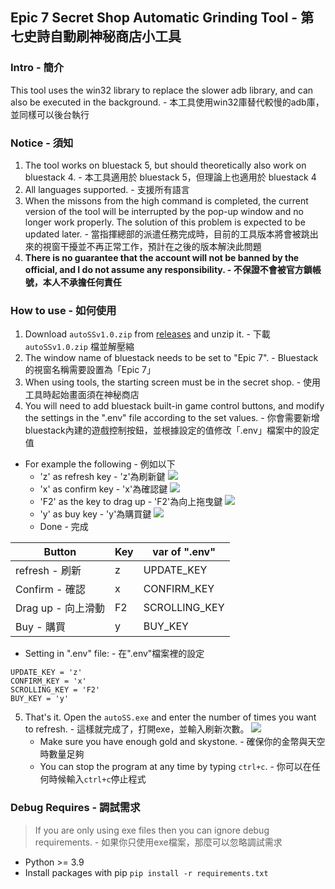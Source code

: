 ## Epic 7 Secret Shop Automatic Grinding Tool - 第七史詩自動刷神秘商店小工具

### Intro - 簡介
This tool uses the win32 library to replace the slower adb library, and can also be executed in the background. - 本工具使用win32庫替代較慢的adb庫，並同樣可以後台執行

### Notice - 須知
1. The tool works on bluestack 5, but should theoretically also work on bluestack 4. - 本工具適用於 bluestack 5，但理論上也適用於 bluestack 4
2. All languages supported. - 支援所有語言
3. When the missons from the high command is completed, the current version of the tool will be interrupted by the pop-up window and no longer work properly. The solution of this problem is expected to be updated later. - 當指揮總部的派遣任務完成時，目前的工具版本將會被跳出來的視窗干擾並不再正常工作，預計在之後的版本解決此問題
4. **There is no guarantee that the account will not be banned by the official, and I do not assume any responsibility. - 不保證不會被官方鎖帳號，本人不承擔任何責任**

### How to use - 如何使用
1. Download `autoSSv1.0.zip` from [releases](https://github.com/TimuXDXD/Epic7-auto-grind-secret-shop/releases/tag/v1.0) and unzip it. - 下載 `autoSSv1.0.zip` 檔並解壓縮
2. The window name of bluestack needs to be set to "Epic 7". - Bluestack 的視窗名稱需要設置為「Epic 7」
3. When using tools, the starting screen must be in the secret shop. - 使用工具時起始畫面須在神秘商店
4. You will need to add bluestack built-in game control buttons, and modify the settings in the ".env" file according to the set values. - 你會需要新增bluestack內建的遊戲控制按鈕，並根據設定的值修改「.env」檔案中的設定值
* For example the following - 例如以下
    * 'z' as refresh key - 'z'為刷新鍵
    ![](https://hackmd.io/_uploads/HJZ4CJAP2.png)
    * 'x' as confirm key - 'x'為確認鍵
    ![](https://hackmd.io/_uploads/HkwaJgRPn.png)
    * 'F2' as the key to drag up - 'F2'為向上拖曳鍵
    ![](https://hackmd.io/_uploads/r1UmZgADn.png)
    * 'y' as buy key - 'y'為購買鍵
    ![](https://hackmd.io/_uploads/rkPkMl0Dh.png)
    * Done - 完成
    
| Button | Key | var of ".env" |
| -------- | -------- | -------- |
| refresh - 刷新 | z | UPDATE_KEY |
| Confirm - 確認 | x | CONFIRM_KEY |
| Drag up - 向上滑動 | F2 | SCROLLING_KEY |
| Buy - 購買 | y | BUY_KEY |

* Setting in ".env" file: - 在".env"檔案裡的設定
```
UPDATE_KEY = 'z'
CONFIRM_KEY = 'x'
SCROLLING_KEY = 'F2'
BUY_KEY = 'y'
```
5. That's it. Open the `autoSS.exe` and enter the number of times you want to refresh. - 這樣就完成了，打開exe，並輸入刷新次數。
![](https://hackmd.io/_uploads/rkqnmxAPn.png)
    * Make sure you have enough gold and skystone. - 確保你的金幣與天空時數量足夠
    * You can stop the program at any time by typing `ctrl+c`. - 你可以在任何時候輸入`ctrl+c`停止程式

### Debug Requires - 調試需求
> If you are only using exe files then you can ignore debug requirements. - 如果你只使用exe檔案，那麼可以忽略調試需求

* Python >= 3.9
* Install packages with pip
`pip install -r requirements.txt`